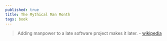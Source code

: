 ```yaml
---
published: true
title: The Mythical Man Month
tags: book
---
```

> Adding manpower to a late software project makes it later. - [wikipedia](https://en.wikipedia.org/wiki/The_Mythical_Man-Month)
